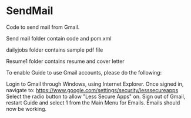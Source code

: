 # SendMail
Code to send mail from Gmail.

Send mail folder contain code and pom.xml

dailyjobs folder contains sample pdf file

Resume1 folder contains resume and cover letter

To enable Guide to use Gmail accounts, please do the following:

Login to Gmail through Windows, using Internet Explorer.
Once signed in, navigate to: https://www.google.com/settings/security/lesssecureapps
Select the radio button to allow "Less Secure Apps" on.
Sign out of Gmail, restart Guide and select 1 from the Main Menu for Emails. Emails should now be working.
